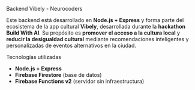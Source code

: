  Backend Vibely - Neurocoders

Este backend está desarrollado en **Node.js + Express** y forma parte del ecosistema de la app cultural **Vibely**, desarrollada durante la **hackathon Build With AI**. Su propósito es **promover el acceso a la cultura local** y **reducir la desigualdad cultural** mediante recomendaciones inteligentes y personalizadas de eventos alternativos en la ciudad.


 Tecnologías utilizadas

- **Node.js + Express**
- **Firebase Firestore** (base de datos)
- **Firebase Functions v2** (servidor sin infraestructura)
